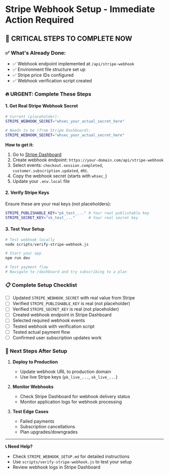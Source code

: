 # Stripe Webhook Setup - Immediate Action Required

## 🚨 CRITICAL STEPS TO COMPLETE NOW

### ✅ What's Already Done:
- ✅ Webhook endpoint implemented at `/api/stripe-webhook`
- ✅ Environment file structure set up
- ✅ Stripe price IDs configured
- ✅ Webhook verification script created

### 🔥 URGENT: Complete These Steps

#### 1. Get Real Stripe Webhook Secret
```bash
# Current (placeholder):
STRIPE_WEBHOOK_SECRET="whsec_your_actual_secret_here"

# Needs to be (from Stripe Dashboard):
STRIPE_WEBHOOK_SECRET="whsec_your_actual_secret_here"
```

**How to get it:**
1. Go to [Stripe Dashboard](https://dashboard.stripe.com/webhooks)
2. Create webhook endpoint: `https://your-domain.com/api/stripe-webhook`
3. Select events: `checkout.session.completed`, `customer.subscription.updated`, etc.
4. Copy the webhook secret (starts with `whsec_`)
5. Update your `.env.local` file

#### 2. Verify Stripe Keys
Ensure these are your real keys (not placeholders):
```bash
STRIPE_PUBLISHABLE_KEY="pk_test_..." # Your real publishable key
STRIPE_SECRET_KEY="sk_test_..."      # Your real secret key
```

#### 3. Test Your Setup
```powershell
# Test webhook locally
node scripts/verify-stripe-webhook.js

# Start your app
npm run dev

# Test payment flow
# Navigate to /dashboard and try subscribing to a plan
```

### 📋 Complete Setup Checklist

- [ ] Updated `STRIPE_WEBHOOK_SECRET` with real value from Stripe
- [ ] Verified `STRIPE_PUBLISHABLE_KEY` is real (not placeholder)
- [ ] Verified `STRIPE_SECRET_KEY` is real (not placeholder)
- [ ] Created webhook endpoint in Stripe Dashboard
- [ ] Selected required webhook events
- [ ] Tested webhook with verification script
- [ ] Tested actual payment flow
- [ ] Confirmed user subscription updates work

### 🎯 Next Steps After Setup

1. **Deploy to Production**
   - Update webhook URL to production domain
   - Use live Stripe keys (`pk_live_...`, `sk_live_...`)
   
2. **Monitor Webhooks**
   - Check Stripe Dashboard for webhook delivery status
   - Monitor application logs for webhook processing

3. **Test Edge Cases**
   - Failed payments
   - Subscription cancellations
   - Plan upgrades/downgrades

---

**📞 Need Help?**
- Check `STRIPE_WEBHOOK_SETUP.md` for detailed instructions
- Use `scripts/verify-stripe-webhook.js` to test your setup
- Review webhook logs in Stripe Dashboard
